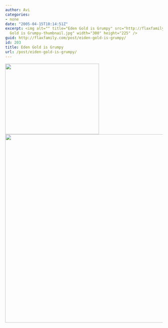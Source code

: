 ```yaml
---
author: Avi
categories:
- none
date: "2005-04-15T10:14:51Z"
excerpt: <img alt="" title="Eden Gold is Grumpy" src="http://flaxfamily.com/uploads/Eiden
  Gold is Grumpy-thumbnail.jpg" width="300" height="225" />
guid: http://flaxfamily.com/post/eiden-gold-is-grumpy/
id: 203
title: Eden Gold is Grumpy
url: /post/eiden-gold-is-grumpy/
---
```

<img alt="" title="Eden Gold is Grumpy" src="http://flaxfamily.com/uploads/Eiden Gold is Grumpy-thumbnail.jpg" width="300" height="225" />
  
<!--more-->


  
<img alt="" title="Eden Gold is Grumpy" src="http://flaxfamily.com/uploads/Eiden Gold is Grumpy.jpg" width="800" height="600" />